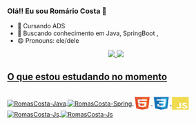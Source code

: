 ### Olá!! Eu sou Romário Costa 👋



- 🔭 Cursando ADS
- 🌱 Buscando conhecimento em Java, SpringBoot , 
- 😄 Pronouns: ele/dele

<div align="center">
  <a href="https://github.com/RomasCosta">
  <img height="150em" src="https://github-readme-stats.vercel.app/api?username=RomasCosta&show_icons=true&theme=dracula&include_all_commits=true&count_private=true"/>
  <img height="150em" src="https://github-readme-stats.vercel.app/api/top-langs/?username=RomasCosta&layout=compact&langs_count=7&theme=dracula"/>
</div>

  ## O que estou estudando no momento
  
<div style="display: inline_block"><br>
  
  <img align="center" alt="RomasCosta-Java" height="30" width="40" src="https://cdn.jsdelivr.net/gh/devicons/devicon/icons/java/java-original.svg" />
  <img align="center" alt="RomasCosta-Spring" height="30" width="40" src="https://cdn.jsdelivr.net/gh/devicons/devicon/icons/spring/spring-original.svg" />
  <img align="center" alt="RomasCosta-HTML" height="30" width="40" src="https://raw.githubusercontent.com/devicons/devicon/master/icons/html5/html5-original.svg">
  <img align="center" alt="RomasCosta-CSS" height="30" width="40" src="https://raw.githubusercontent.com/devicons/devicon/master/icons/css3/css3-original.svg">
  <img align="center" alt="RomasCosta-Js" height="30" width="40" src="https://raw.githubusercontent.com/devicons/devicon/master/icons/javascript/javascript-plain.svg">
  <img align="center" alt="RomasCosta-Js" height="30" width="40" src="https://cdn.jsdelivr.net/gh/devicons/devicon/icons/git/git-original.svg" />
  <img align="center" alt="RomasCosta-Js" height="30" width="40" src="https://cdn.jsdelivr.net/gh/devicons/devicon/icons/github/github-original.svg" />
  
  
          
</div>
  
  ##
